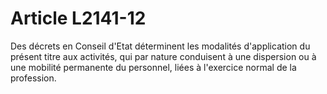 # Article L2141-12

Des décrets en Conseil d'Etat déterminent les modalités d'application du présent titre aux activités, qui par nature conduisent à une dispersion ou à une mobilité permanente du personnel, liées à l'exercice normal de la profession.